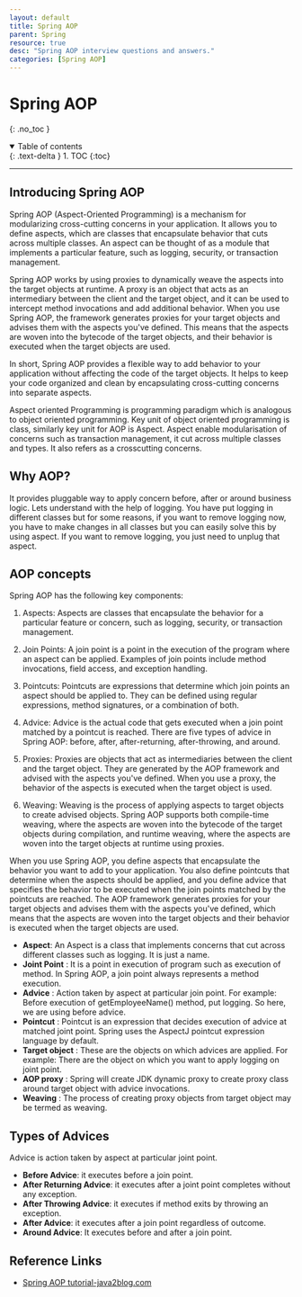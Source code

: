 ```yaml
---
layout: default
title: Spring AOP
parent: Spring
resource: true
desc: "Spring AOP interview questions and answers."
categories: [Spring AOP]
---
```


# Spring AOP
{: .no_toc }

<details open markdown="block">
  <summary>
    Table of contents
  </summary>
  {: .text-delta }
1. TOC
{:toc}
</details>

---

##  Introducing Spring AOP

Spring AOP (Aspect-Oriented Programming) is a mechanism for modularizing cross-cutting concerns in your application. It allows you to define aspects, which are classes that encapsulate behavior that cuts across multiple classes. An aspect can be thought of as a module that implements a particular feature, such as logging, security, or transaction management.

Spring AOP works by using proxies to dynamically weave the aspects into the target objects at runtime. A proxy is an object that acts as an intermediary between the client and the target object, and it can be used to intercept method invocations and add additional behavior. When you use Spring AOP, the framework generates proxies for your target objects and advises them with the aspects you've defined. This means that the aspects are woven into the bytecode of the target objects, and their behavior is executed when the target objects are used.

In short, Spring AOP provides a flexible way to add behavior to your application without affecting the code of the target objects. It helps to keep your code organized and clean by encapsulating cross-cutting concerns into separate aspects.



Aspect oriented Programming is programming paradigm which is analogous to object oriented programming. Key unit of object oriented programming is class, similarly key unit for AOP is Aspect. Aspect enable modularisation of concerns such as transaction management, it cut across multiple classes and types. It also refers as a crosscutting concerns.

## Why AOP?
It provides pluggable way to apply concern before, after or around business logic.
Lets understand with the help of logging. You have put logging in different classes but for some reasons, if you want to remove logging now, you have to make changes in all classes but you can easily solve this by using aspect. If you want to remove logging, you just need to unplug that aspect.

## AOP concepts

Spring AOP has the following key components:

1. Aspects: Aspects are classes that encapsulate the behavior for a particular feature or concern, such as logging, security, or transaction management.

2. Join Points: A join point is a point in the execution of the program where an aspect can be applied. Examples of join points include method invocations, field access, and exception handling.

3. Pointcuts: Pointcuts are expressions that determine which join points an aspect should be applied to. They can be defined using regular expressions, method signatures, or a combination of both.

4. Advice: Advice is the actual code that gets executed when a join point matched by a pointcut is reached. There are five types of advice in Spring AOP: before, after, after-returning, after-throwing, and around.

5. Proxies: Proxies are objects that act as intermediaries between the client and the target object. They are generated by the AOP framework and advised with the aspects you've defined. When you use a proxy, the behavior of the aspects is executed when the target object is used.

6. Weaving: Weaving is the process of applying aspects to target objects to create advised objects. Spring AOP supports both compile-time weaving, where the aspects are woven into the bytecode of the target objects during compilation, and runtime weaving, where the aspects are woven into the target objects at runtime using proxies.

When you use Spring AOP, you define aspects that encapsulate the behavior you want to add to your application. You also define pointcuts that determine when the aspects should be applied, and you define advice that specifies the behavior to be executed when the join points matched by the pointcuts are reached. The AOP framework generates proxies for your target objects and advises them with the aspects you've defined, which means that the aspects are woven into the target objects and their behavior is executed when the target objects are used.


- **Aspect**: An Aspect is a class that implements concerns that cut across different classes such as logging. It is just a name.
- **Joint Point** : It is a point in execution of program such as execution of method. In Spring AOP, a join point always represents a method execution.
- **Advice** : Action taken by  aspect at particular join point. For example: Before execution of getEmployeeName() method, put logging. So here, we are using before advice.
- **Pointcut** : Pointcut is an expression that decides execution of advice at matched joint point. Spring uses the AspectJ pointcut expression language by default.
- **Target object** : These are the objects on which advices are applied. For example: There are the object on which you want to apply logging on joint point.
- **AOP proxy** : Spring will create JDK dynamic proxy to create proxy class around target object with advice invocations.
- **Weaving** : The process of creating proxy objects from target object may be termed as weaving.

## Types of Advices 
Advice is action taken by aspect at particular joint point.
- **Before Advice**: it executes before a join point.
- **After Returning Advice**: it executes after a joint point completes without any exception.
- **After Throwing Advice**: it executes if method exits by throwing an exception.
- **After Advice**: it executes after a join point regardless of outcome.
- **Around Advice**: It executes before and after a join point.

## Reference Links
- [Spring AOP tutorial-java2blog.com](https://java2blog.com/spring-aop-tutorial/)